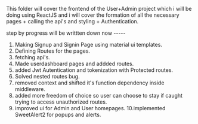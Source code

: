 This folder will cover the frontend of the User+Admin project which i will be doing using ReactJS and i will cover the formation of all the necessary pages + calling the api's and styling + Authentication.

step by progress will be writtten down now -----

1. Making Signup and Signin Page using material ui templates.
2. Defining Routes for the pages.
3. fetching api's.
4. Made userdashboard pages and addded routes.
5. added Jwt Autentication and tokenization with Protected routes.
6. Solved nested routes bug.
7. removed context and shifted it's function dependency inside middleware.
8. added more freedom of choice so user can choose to stay if caught trying to access unauthorized routes.
9. improved ui for Admin and User homepages. 
10.implemented SweetAlert2 for popups and alerts.